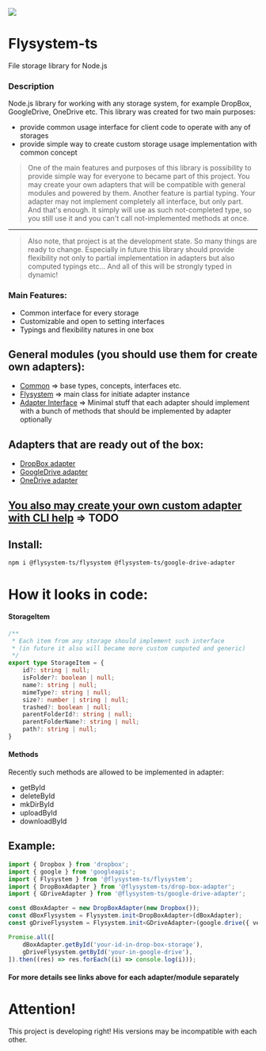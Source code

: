 ![](https://progress-bar.dev/40/?title=in_progress)

# Flysystem-ts
File storage library for Node.js

### Description
Node.js library for working with any storage system, for example DropBox, GoogleDrive, OneDrive etc.
This library was created for two main purposes:
* provide common usage interface for client code to operate with any of storages
* provide simple way to create custom storage usage implementation with common concept

> One of the main features and purposes of this library
> is possibility to provide simple way for everyone to became part of this project.
> You may create your own adapters that will be compatible with general modules and powered by them.
> Another feature is partial typing. Your adapter may not implement completely all interface, but only part.
> And that's enough. It simply will use as such not-completed type, so you still use it and
> you can't call not-implemented methods at once.
---
> Also note, that project is at the development state.
> So many things are ready to change.
> Especially in future this library should provide flexibility not only to partial implementation
> in adapters but also computed typings etc... And all of this will be strongly typed in dynamic!

### Main Features:
* Common interface for every storage
* Customizable and open to setting interfaces
* Typings and flexibility natures in one box

## General modules (you should use them for create own adapters):
* [Common](./packages/common) => base types, concepts, interfaces etc.
* [Flysystem](./packages/flysystem) => main class for initiate adapter instance
* [Adapter Interface](./packages/adapter-interface) => Minimal stuff that each adapter should implement with a bunch of methods that should be implemented by adapter optionally

## Adapters that are ready out of the box:
* [DropBox adapter](./packages/drop-box-adapter/README.md)
* [GoogleDrive adapter](./packages/google-drive-adapter/README.md)
* [OneDrive adapter](./packages/one-drive-adapter)

## [You also may create your own custom adapter with CLI help](#TODO) => TODO

## Install:
```
npm i @flysystem-ts/flysystem @flysystem-ts/google-drive-adapter
```

# How it looks in code:
#### StorageItem
```ts
/**
 * Each item from any storage should implement such interface
 * (in future it also will became more custom cumputed and generic)
 */
export type StorageItem = {
    id?: string | null;
    isFolder?: boolean | null;
    name?: string | null;
    mimeType?: string | null;
    size?: number | string | null;
    trashed?: boolean | null;
    parentFolderId?: string | null;
    parentFolderName?: string | null;
    path?: string | null;
}
```
#### Methods
Recently such methods are allowed to be implemented in adapter:
* getById
* deleteById
* mkDirById
* uploadById
* downloadById

## Example:

```ts
import { Dropbox } from 'dropbox';
import { google } from 'googleapis';
import { Flysystem } from '@flysystem-ts/flysystem';
import { DropBoxAdapter } from '@flysystem-ts/drop-box-adapter';
import { GDriveAdapter } from '@flysystem-ts/google-drive-adapter';

const dBoxAdapter = new DropBoxAdapter(new Dropbox());
const dBoxFlysystem = Flysystem.init<DropBoxAdapter>(dBoxAdapter);
const gDriveFlysystem = Flysystem.init<GDriveAdapter>(google.drive({ version: 'v3', auth: new google.auth.OAuth2() }));

Promise.all([
    dBoxAdapter.getById('your-id-in-drop-box-storage'),
    gDriveFlysystem.getById('your-in-google-drive'),
]).then((res) => res.forEach((i) => console.log(i)));
```

#### For more details see links above for each adapter/module separately

# Attention!
This project is developing right! His versions may be incompatible with each other.
